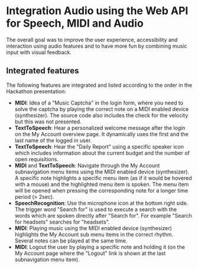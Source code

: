 # Integration Audio using the Web API for Speech, MIDI and Audio

The overall goal was to improve the user experience, accessibility and interaction using audio features and to have more fun by combining music input with visual feedback.

## Integrated features

The following features are integrated and listed according to the order in the Hackathon presentation:
* **MIDI**: Idea of a "Music Captcha" in the login form, where you need to solve the captcha by playing the correct note on a MIDI enabled device (synthesizer). The source code also includes the check for the velocity but this was not presented.
* **TextToSpeech**: Hear a personalized welcome message after the login on the My Account overview page. It dynamically uses the first and the last name of the logged in user. 
* **TextToSpeech**: Hear the "Daily Report" using a specific speaker icon which includes information about the current budget and the number of open requisitions.
* **MIDI** and **TextToSpeech**: Navigate through the My Account subnavigation menu items using the MIDI enabled device (synthesizer). A specific note highlights a specific menu item (as if it would be hovered with a mouse) and the highlighted menu item is spoken. The menu item will be opened when pressing the corresponding note for a longer time period (> 2sec).
* **SpeechRecognition**: Use the microphone icon at the bottom right side. The trigger word "Search for" is used to execute a search with the words which are spoken directly after "Search for". For example "Search for headsets" searches for "headsets". 
* **MIDI**: Playing music using the MIDI enabled device (synthesizer) highlights the My Account sub menu items in the correct rhythm. Several notes can be played at the same time.
* **MIDI**: Logout the user by playing a specific note and holding it (on the My Account page where the "Logout" link is shown at the last subnavigation menu item). 
